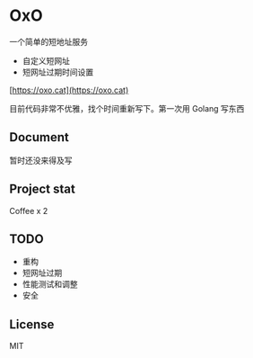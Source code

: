 # OxO

一个简单的短地址服务

- 自定义短网址
- 短网址过期时间设置

[https://oxo.cat](https://oxo.cat)

目前代码非常不优雅，找个时间重新写下。第一次用 Golang 写东西

## Document

暂时还没来得及写

## Project stat

Coffee x 2

## TODO

- 重构
- 短网址过期
- 性能测试和调整
- 安全

## License

MIT